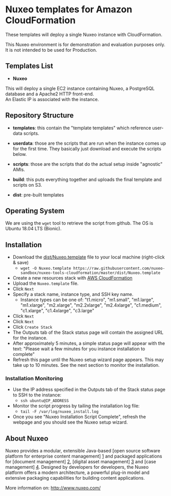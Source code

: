 # Nuxeo templates for Amazon CloudFormation

These templates will deploy a single Nuxeo instance with CloudFormation.

This Nuxeo environment is for demonstration and evaluation purposes only.  It is not intended to be used for Production.

## Templates List

- **Nuxeo**

This will deploy a single EC2 instance containing Nuxeo, a PostgreSQL
database and a Apache2 HTTP front-end.  
An Elastic IP is associated with the instance.

## Repository Structure

- **templates**: this contain the "template templates" which reference
  user-data scripts.

- **userdata**: those are the scripts that are run when the instance
  comes up for the first time.
  They basically just download and execute the scripts below.

- **scripts**: those are the scripts that do the actual setup inside
  "agnostic" AMIs.

- **build**: this puts everything together and uploads the final template
  and scripts on S3.

- **dist**: pre-built templates

## Operating System

We are using the `wget` tool to retrieve the script from github.
The OS is Ubuntu 18.04 LTS (Bionic). 

## Installation

- Download the [dist/Nuxeo.template](https://raw.githubusercontent.com/nuxeo-sandbox/nuxeo-tools-cloudformation/master/dist/Nuxeo.template) file to your local machine (right-click & save)
  - `wget -O Nuxeo.template https://raw.githubusercontent.com/nuxeo-sandbox/nuxeo-tools-cloudformation/master/dist/Nuxeo.template`
- Create a new resources stack with [AWS CloudFormation](https://console.aws.amazon.com/cloudformation/home)
- Upload the `Nuxeo.template` file.
- Click `Next`
- Specify a stack name, instance type, and SSH key name.
  - Instance types can be one of: "t1.micro", "m1.small", "m1.large", "m1.xlarge", "m2.xlarge", "m2.2xlarge", "m2.4xlarge", "c1.medium", "c1.xlarge", "c1.4xlarge", "c3.large" 
- Click `Next`
- Click `Next`
- Click `Create Stack`
- The Outputs tab of the Stack status page will contain the assigned URL for the instance.
- After approximately 5 minutes, a simple status page will appear with the text: "Please wait a few minutes for you instance installation to complete"
- Refresh this page until the Nuxeo setup wizard page appears.  This may take up to 10 minutes.  See the next section to monitor the installation.

### Installation Monitoring

- Use the IP address specified in the Outputs tab of the Stack status page to SSH to the instance:
  - `ssh ubuntu@IP_ADDRESS`
- Monitor the script progress by tailing the installation log file:
  - `tail -F /var/log/nuxeo_install.log`
- Once you see "Nuxeo Installation Script Complete", refresh the webpage and you should see the Nuxeo setup wizard.

## About Nuxeo

Nuxeo provides a modular, extensible Java-based [open source software platform for enterprise content management] [1] and packaged applications for [document management] [2], [digital asset management] [3] and [case management] [4]. Designed by developers for developers, the Nuxeo platform offers a modern architecture, a powerful plug-in model and extensive packaging capabilities for building content applications.

[1]: http://www.nuxeo.com/en/products/ep
[2]: http://www.nuxeo.com/en/products/document-management
[3]: http://www.nuxeo.com/en/products/dam
[4]: http://www.nuxeo.com/en/products/case-management

More information on: <http://www.nuxeo.com/>
